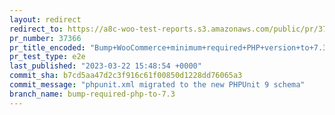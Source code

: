 ```yaml
---
layout: redirect
redirect_to: https://a8c-woo-test-reports.s3.amazonaws.com/public/pr/37366/e2e/index.html
pr_number: 37366
pr_title_encoded: "Bump+WooCommerce+minimum+required+PHP+version+to+7.3+and+upgrade+to+PHPUnit+9"
pr_test_type: e2e
last_published: "2023-03-22 15:48:54 +0000"
commit_sha: b7cd5aa47d2c3f916c61f00850d1228dd76065a3
commit_message: "phpunit.xml migrated to the new PHPUnit 9 schema"
branch_name: bump-required-php-to-7.3
---
```

